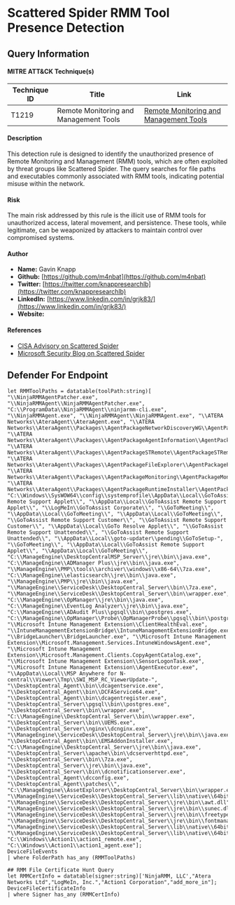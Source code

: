 # Scattered Spider RMM Tool Presence Detection

## Query Information

#### MITRE ATT&CK Technique(s)

| Technique ID | Title                                 | Link                                                         |
|--------------|---------------------------------------|--------------------------------------------------------------|
| T1219        | Remote Monitoring and Management Tools| [Remote Monitoring and Management Tools](https://attack.mitre.org/techniques/T1219/)|

#### Description
This detection rule is designed to identify the unauthorized presence of Remote Monitoring and Management (RMM) tools, which are often exploited by threat groups like Scattered Spider. The query searches for file paths and executables commonly associated with RMM tools, indicating potential misuse within the network.

#### Risk
The main risk addressed by this rule is the illicit use of RMM tools for unauthorized access, lateral movement, and persistence. These tools, while legitimate, can be weaponized by attackers to maintain control over compromised systems.

#### Author 
- **Name:** Gavin Knapp
- **Github:** [https://github.com/m4nbat](https://github.com/m4nbat)
- **Twitter:** [https://twitter.com/knappresearchlb](https://twitter.com/knappresearchlb)
- **LinkedIn:** [https://www.linkedin.com/in/grjk83/](https://www.linkedin.com/in/grjk83/)
- **Website:**

#### References
- [CISA Advisory on Scattered Spider](https://www.cisa.gov/news-events/cybersecurity-advisories/aa23-320a)
- [Microsoft Security Blog on Scattered Spider](https://www.microsoft.com/en-us/security/blog/2023/10/25/octo-tempest-crosses-boundaries-to-facilitate-extortion-encryption-and-destruction/)

## Defender For Endpoint
```KQL
let RMMToolPaths = datatable(toolPath:string)[ "\\NinjaRMMAgentPatcher.exe", "\\NinjaRMMAgent\\NinjaRMMAgentPatcher.exe", "C:\\ProgramData\\NinjaRMMAgent\\ninjarmm-cli.exe", "\\NinjaRMMAgent.exe", "\\NinjaRMMAgent\\NinjaRMMAgent.exe", "\\ATERA Networks\\AteraAgent\\AteraAgent.exe", "\\ATERA Networks\\AteraAgent\\Packages\\AgentPackageNetworkDiscoveryWG\\AgentPackageNetworkDiscoveryWG.exe", "\\ATERA Networks\\AteraAgent\\Packages\\AgentPackageAgentInformation\\AgentPackageAgentInformation.exe", "\\ATERA Networks\\AteraAgent\\Packages\\AgentPackageSTRemote\\AgentPackageSTRemote.exe", "\\ATERA Networks\\AteraAgent\\Packages\\AgentPackageFileExplorer\\AgentPackageFileExplorer.exe", "\\ATERA Networks\\AteraAgent\\Packages\\AgentPackageMonitoring\\AgentPackageMonitoring.exe", "\\ATERA Networks\\AteraAgent\\Packages\\AgentPackageRuntimeInstaller\\AgentPackageRuntimeInstaller.exe", "C:\\Windows\\SysWOW64\\config\\systemprofile\\AppData\\Local\\GoToAssist Remote Support Applet\\", "\\AppData\\Local\\GoToAssist Remote Support Applet\\", "\\LogMeIn\\GoToAssist Corporate\\", "\\GoToMeeting\\", "\\AppData\\Local\\GoToMeeting\\", "\\AppData\\Local\\GoToMeeting\\", "\\GoToAssist Remote Support Customer\\", "\\GoToAssist Remote Support Customer\\", "\\AppData\\Local\\GoTo Resolve Applet\\", "\\GoToAssist Remote Support Unattended\\", "\\GoToAssist Remote Support Unattended\\", "\\AppData\\Local\\goto-updater\\pending\\GoToSetup-", "\\GoToMeeting\\", "\\AppData\\Local\\GoToAssist Remote Support Applet\\", "\\AppData\\Local\\GoToMeeting\\", "C:\\ManageEngine\\DesktopCentralMSP_Server\\jre\\bin\\java.exe", "C:\\ManageEngine\\ADManager Plus\\jre\\bin\\java.exe", "\\ManageEngine\\PMP\\tools\\archiver\\windows\\x86-64\\7za.exe", "C:\\ManageEngine\\elasticsearch\\jre\\bin\\java.exe", "\\ManageEngine\\PMP\\jre\\bin\\java.exe", "\\ManageEngine\\ServiceDesk\\DesktopCentral_Server\\bin\\7za.exe", "\\ManageEngine\\ServiceDesk\\DesktopCentral_Server\\bin\\wrapper.exe", "C:\\ManageEngine\\OpManager\\jre\\bin\\java.exe", "C:\\ManageEngine\\EventLog Analyzer\\jre\\bin\\java.exe", "C:\\ManageEngine\\ADAudit Plus\\pgsql\\bin\\postgres.exe", "C:\\ManageEngine\\OpManager\\Probe\\OpManagerProbe\\pgsql\\bin\\postgres.exe", "\\Microsoft Intune Management Extension\\ClientHealthEval.exe", "\\IntuneManagementExtensionBridge\\IntuneManagementExtensionBridge.exe", "\\BridgeLauncher\\BridgeLauncher.exe", "\\Microsoft Intune Management Extension\\Microsoft.Management.Services.IntuneWindowsAgent.exe", "\\Microsoft Intune Management Extension\\Microsoft.Management.Clients.CopyAgentCatalog.exe", "\\Microsoft Intune Management Extension\\SensorLogonTask.exe", "\\Microsoft Intune Management Extension\\AgentExecutor.exe", "\\AppData\\Local\\MSP Anywhere for N-central\\Viewer\\Tmp\\SWI_MSP_RC_ViewerUpdate-", "\\DesktopCentral_Agent\\bin\\dcagentservice.exe", "\\DesktopCentral_Agent\\bin\\DCFAService64.exe", "\\DesktopCentral_Agent\\bin\\dcagentregister.exe", "\\DesktopCentral_Server\\pgsql\\bin\\postgres.exe", "\\DesktopCentral_Server\\bin\\wrapper.exe", "C:\\ManageEngine\\DesktopCentral_Server\\bin\\wrapper.exe", "\\DesktopCentral_Server\\bin\\UEMS.exe", "\\DesktopCentral_Server\\nginx\\dcnginx.exe", "\\ManageEngine\\ServiceDesk\\DesktopCentral_Server\\jre\\bin\\java.exe", "\\DesktopCentral_Agent\\bin\\EMSAddonInstaller.exe", "C:\\ManageEngine\\DesktopCentral_Server\\jre\\bin\\java.exe", "\\DesktopCentral_Server\\apache\\bin\\dcserverhttpd.exe", "\\DesktopCentral_Server\\bin\\7za.exe", "\\DesktopCentral_Server\\jre\\bin\\java.exe", "\\DesktopCentral_Server\\bin\\dcnotificationserver.exe", "\\DesktopCentral_Agent\\dcconfig.exe", "\\DesktopCentral_Agent\\patches\\", "C:\\ManageEngine\\AssetExplorer\\DesktopCentral_Server\\bin\\wrapper.exe", "\\ManageEngine\\ServiceDesk\\DesktopCentral_Server\\lib\\native\\64bit\\wrapper.dll", "\\ManageEngine\\ServiceDesk\\DesktopCentral_Server\\jre\\bin\\awt.dll", "\\ManageEngine\\ServiceDesk\\DesktopCentral_Server\\jre\\bin\\sunec.dll", "\\ManageEngine\\ServiceDesk\\DesktopCentral_Server\\jre\\bin\\freetype.dll", "\\ManageEngine\\ServiceDesk\\DesktopCentral_Server\\jre\\bin\\fontmanager.dll", "\\ManageEngine\\ServiceDesk\\DesktopCentral_Server\\lib\\native\\64bit\\SyMNative.dll", "\\ManageEngine\\ServiceDesk\\DesktopCentral_Server\\lib\\native\\64bit\\OSDSyMNative.dll", "C:\\Windows\\Action1\\action1_remote.exe", "C:\\Windows\\Action1\\action1_agent.exe"]; 
DeviceFileEvents 
| where FolderPath has_any (RMMToolPaths)
```

```KQL
## RMM File Certificate Hunt Query  
let RMMCertInfo = datatable(signer:string)['NinjaRMM, LLC',"Atera Networks Ltd","LogMeIn, Inc.","Action1 Corporation","add_more_in"]; 
DeviceFileCertificateInfo
| where Signer has_any (RMMCertInfo)   
```
